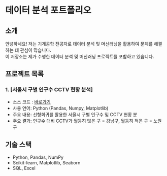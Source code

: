 # 데이터 분석 포트폴리오

## 소개
안녕하세요! 저는 기계공학 전공자로 데이터 분석 및 머신러닝을 활용하여 문제를 해결하는 데 관심이 많습니다.  
이 저장소는 제가 수행한 데이터 분석 및 머신러닝 프로젝트를 포함하고 있습니다.

## 프로젝트 목록
### 1. [서울시 구별 인구수 CCTV 현황 분석]
- 소스 코드 : [바로가기](data_science/blob/main/source_code/01.%20서울시%20구별%20CCTV%20현황-checkpoint.ipynb)
- 사용 언어: Python (Pandas, Numpy, Matplotlib)
- 주요 내용: 선형회귀를 활용한 서울시 구별 인구수 및 CCTV 현황 분
- 주요 결과: 인구수 대비 CCTV가 월등히 많은 구 = 강남구, 월등히 적은 구 = 노원구

## 기술 스택
- Python, Pandas, NumPy
- Scikit-learn, Matplotlib, Seaborn
- SQL, Excel
